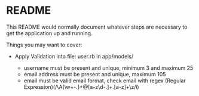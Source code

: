 # README

This README would normally document whatever steps are necessary to get the
application up and running.

Things you may want to cover:

- Apply Validation into file: user.rb in app/models/

    - username must be present and unique, minimum 3 and maximum 25
    - email address must be present and unique, maximum 105
    - email must be valid email format, check email with regex (Regular Expression)(/\A[\w+\-.]+@[a-z\d\-.]+\.[a-z]+\z/i)






 